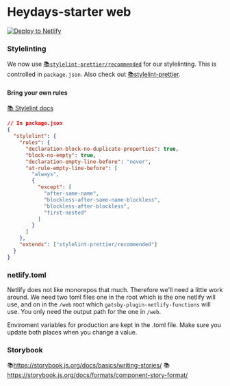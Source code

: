 # Heydays-starter web

[![Deploy to Netlify](https://www.netlify.com/img/deploy/button.svg)](https://app.netlify.com/start/deploy?repository=https://github.com/heydaysoslo/heydays-starter)

### Stylelinting

We now use [📚`stylelint-prettier/recommended`](https://github.com/prettier/stylelint-config-prettier/blob/master/src/index.js) for our stylelinting. This is controlled in `package.json`. Also check out [📚stylelint-prettier](https://github.com/prettier/stylelint-prettier).

#### Bring your own rules

[📚 Stylelint docs](https://stylelint.io/user-guide/rules)

```json
// In package.json
{
  "stylelint": {
    "rules": {
      "declaration-block-no-duplicate-properties": true,
      "block-no-empty": true,
      "declaration-empty-line-before": "never",
      "at-rule-empty-line-before": [
        "always",
        {
          "except": [
            "after-same-name",
            "blockless-after-same-name-blockless",
            "blockless-after-blockless",
            "first-nested"
          ]
        }
      ]
    },
    "extends": ["stylelint-prettier/recommended"]
  }
}
```

### netlify.toml

Netlify does not like monorepos that much. Therefore we'll need a little work around.
We need two toml files one in the root which is the one netlify will use, and on in the
`/web` root which `gatsby-plugin-netlify-functions` will use. You only need the output
path for the one in `/web`.

Enviroment variables for production are kept in the .toml file. Make sure you update both places when you change a value.

### Storybook

📚https://storybook.js.org/docs/basics/writing-stories/
📚https://storybook.js.org/docs/formats/component-story-format/
